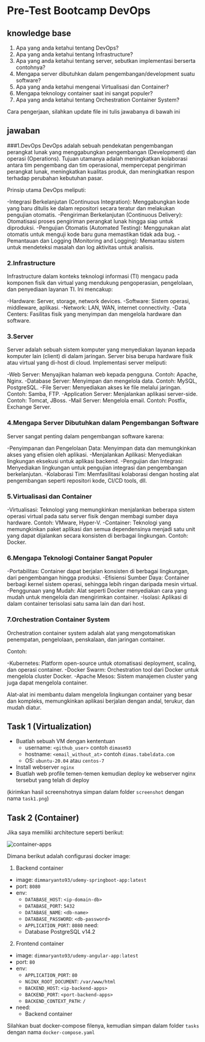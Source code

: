 # Pre-Test Bootcamp DevOps

## knowledge base

1. Apa yang anda ketahui tentang DevOps?
2. Apa yang anda ketahui tentang Infrastructure?
3. Apa yang anda ketahui tentang server, sebutkan implementasi berserta contohnya?
4. Mengapa server dibutuhkan dalam pengembangan/development suatu software?
5. Apa yang anda ketahui mengenai Virtualisasi dan Container?
6. Mengapa teknology container saat ini sangat populer?
7. Apa yang anda ketahui tentang Orchestration Container System?

Cara pengerjaan, silahkan update file ini tulis jawabanya di bawah ini
## jawaban 
###1.DevOps
DevOps adalah sebuah pendekatan pengembangan perangkat lunak yang menggabungkan pengembangan (Development) dan operasi (Operations). Tujuan utamanya adalah meningkatkan kolaborasi antara tim pengembang dan tim operasional, mempercepat pengiriman perangkat lunak, meningkatkan kualitas produk, dan meningkatkan respon terhadap perubahan kebutuhan pasar.

Prinsip utama DevOps meliputi:

-Integrasi Berkelanjutan (Continuous Integration): Menggabungkan kode yang baru ditulis ke dalam repositori secara teratur dan melakukan pengujian otomatis.
-Pengiriman Berkelanjutan (Continuous Delivery): Otomatisasi proses pengiriman perangkat lunak hingga siap untuk diproduksi.
-Pengujian Otomatis (Automated Testing): Menggunakan alat otomatis untuk menguji kode baru guna memastikan tidak ada bug.
-Pemantauan dan Logging (Monitoring and Logging): Memantau sistem untuk mendeteksi masalah dan log aktivitas untuk analisis.

### 2.Infrastructure
Infrastructure dalam konteks teknologi informasi (TI) mengacu pada komponen fisik dan virtual yang mendukung pengoperasian, pengelolaan, dan penyediaan layanan TI. Ini mencakup:

-Hardware: Server, storage, network devices.
-Software: Sistem operasi, middleware, aplikasi.
-Network: LAN, WAN, internet connectivity.
-Data Centers: Fasilitas fisik yang menyimpan dan mengelola hardware dan software.

### 3.Server
Server adalah sebuah sistem komputer yang menyediakan layanan kepada komputer lain (client) di dalam jaringan. Server bisa berupa hardware fisik atau virtual yang di-host di cloud. Implementasi server meliputi:

-Web Server: Menyajikan halaman web kepada pengguna. Contoh: Apache, Nginx.
-Database Server: Menyimpan dan mengelola data. Contoh: MySQL, PostgreSQL.
-File Server: Menyediakan akses ke file melalui jaringan. Contoh: Samba, FTP.
-Application Server: Menjalankan aplikasi server-side. Contoh: Tomcat, JBoss.
-Mail Server: Mengelola email. Contoh: Postfix, Exchange Server.

### 4.Mengapa Server Dibutuhkan dalam Pengembangan Software
Server sangat penting dalam pengembangan software karena:

-Penyimpanan dan Pengelolaan Data: Menyimpan data dan memungkinkan akses yang efisien oleh aplikasi.
-Menjalankan Aplikasi: Menyediakan lingkungan eksekusi untuk aplikasi backend.
-Pengujian dan Integrasi: Menyediakan lingkungan untuk pengujian integrasi dan pengembangan berkelanjutan.
-Kolaborasi Tim: Memfasilitasi kolaborasi dengan hosting alat pengembangan seperti repositori kode, CI/CD tools, dll.

### 5.Virtualisasi dan Container
-Virtualisasi: Teknologi yang memungkinkan menjalankan beberapa sistem operasi virtual pada satu server fisik dengan membagi sumber daya hardware. 
Contoh: VMware, Hyper-V.
-Container: Teknologi yang memungkinkan paket aplikasi dan semua dependensinya menjadi satu unit yang dapat dijalankan secara konsisten di berbagai lingkungan. Contoh: Docker.

### 6.Mengapa Teknologi Container Sangat Populer
-Portabilitas: Container dapat berjalan konsisten di berbagai lingkungan, dari pengembangan hingga produksi.
-Efisiensi Sumber Daya: Container berbagi kernel sistem operasi, sehingga lebih ringan daripada mesin virtual.
-Penggunaan yang Mudah: Alat seperti Docker menyediakan cara yang mudah untuk mengelola dan mengirimkan container.
-Isolasi: Aplikasi di dalam container terisolasi satu sama lain dan dari host.

### 7.Orchestration Container System
Orchestration container system adalah alat yang mengotomatiskan penempatan, pengelolaan, penskalaan, dan jaringan container. 

Contoh:

-Kubernetes: Platform open-source untuk otomatisasi deployment, scaling, dan operasi container.
-Docker Swarm: Orchestration tool dari Docker untuk mengelola cluster Docker.
-Apache Mesos: Sistem manajemen cluster yang juga dapat mengelola container.

Alat-alat ini membantu dalam mengelola lingkungan container yang besar dan kompleks, memungkinkan aplikasi berjalan dengan andal, terukur, dan mudah diatur.

## Task 1 (Virtualization)

- Buatlah sebuah VM dengan kententuan
  - username: `<github_user>` contoh `dimasm93`
  - hostname: `<email_without_at>` contoh `dimas.tabeldata.com`
  - OS: `ubuntu-20.04` atau `centos-7`
- Install webserver `nginx`
- Buatlah web profile temen-temen kemudian deploy ke webserver nginx tersebut yang telah di deploy
  
(kirimkan hasil screenshotnya simpan dalam folder `screenshot` dengan nama `task1.png`)

## Task 2 (Container)

Jika saya memiliki architecture seperti berikut:

![container-apps](docs/images/01-container.png)

Dimana berikut adalah configurasi docker image:

1. Backend container
  - image: `dimmaryanto93/udemy-springboot-app:latest`
  - port: `8080`
  - env: 
    - `DATABASE_HOST`: `<ip-domain-db>`
    - `DATABASE_PORT`: `5432` 
    - `DATABASE_NAME`: `<db-name>`
    - `DATABASE_PASSWORD`: `<db-password>`
    - `APPLICATION_PORT`: `8080`
  need:
    - Database PostgreSQL v14.2
2. Frontend container
  - image: `dimmaryanto93/udemy-angular-app:latest`
  - port: `80`
  - env:
    - `APPLICATION_PORT`: `80`
    - `NGINX_ROOT_DOCUMENT`: `/var/www/html`
    - `BACKEND_HOST`: `<ip-backend-apps>`
    - `BACKEND_PORT`: `<port-backend-apps>`
    - `BACKEND_CONTEXT_PATH`: `/`
  - need:
    - Backend container

Silahkan buat docker-compose filenya, kemudian simpan dalam folder `tasks` dengan nama `docker-compose.yaml`

